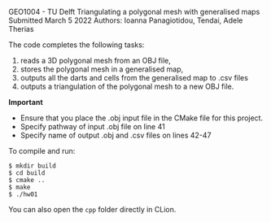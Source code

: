 GEO1004 - TU Delft
Triangulating a polygonal mesh with generalised maps
Submitted March 5 2022
Authors: Ioanna Panagiotidou, Tendai, Adele Therias

The code completes the following tasks:
1. reads a 3D polygonal mesh from an OBJ file,
2. stores the polygonal mesh in a generalised map,
3. outputs all the darts and cells from the generalised map to .csv files
4. outputs a triangulation of the polygonal mesh to a new OBJ file.

**Important**

- Ensure that you place the .obj input file in the CMake file for this project.
- Specify pathway of input .obj file on line 41
- Specify name of output .obj and .csv files on lines 42-47

To compile and run:

    $ mkdir build
    $ cd build
    $ cmake ..
    $ make
    $ ./hw01

You can also open the `cpp` folder directly in CLion.